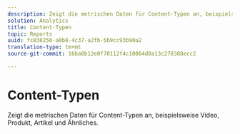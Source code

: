 ```yaml
---
description: Zeigt die metrischen Daten für Content-Typen an, beispielsweise Video, Produkt, Artikel und Ähnliches.
solution: Analytics
title: Content-Typen
topic: Reports
uuid: fc838250-a0b8-4c37-a2fb-5b9cc93b90a2
translation-type: tm+mt
source-git-commit: 16ba0b12e0f70112f4c10804d0a13c278388ecc2

---
```



# Content-Typen

Zeigt die metrischen Daten für Content-Typen an, beispielsweise Video, Produkt, Artikel und Ähnliches.

